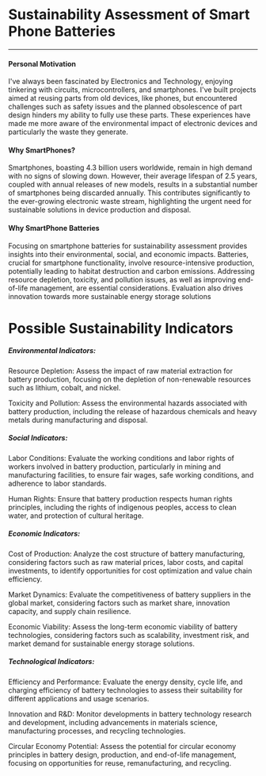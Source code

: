 # Sustainability Assessment of Smart Phone Batteries

---

#### Personal Motivation

I've always been fascinated by Electronics and Technology, enjoying tinkering with circuits, microcontrollers, and smartphones. I've built projects aimed at reusing parts from old devices, like phones, but encountered challenges such as safety issues and the planned obsolescence of part design hinders my ability to fully use these parts. These experiences have made me more aware of the environmental impact of electronic devices and particularly the waste they generate.

#### Why SmartPhones?
Smartphones, boasting 4.3 billion users worldwide, remain in high demand with no signs of slowing down. However, their average lifespan of 2.5 years, coupled with annual releases of new models, results in a substantial number of smartphones being discarded annually. This contributes significantly to the ever-growing electronic waste stream, highlighting the urgent need for sustainable solutions in device production and disposal.

#### Why SmartPhone Batteries
Focusing on smartphone batteries for sustainability assessment provides insights into their environmental, social, and economic impacts. Batteries, crucial for smartphone functionality, involve resource-intensive production, potentially leading to habitat destruction and carbon emissions. Addressing resource depletion, toxicity, and pollution issues, as well as improving end-of-life management, are essential considerations. Evaluation also drives innovation towards more sustainable energy storage solutions


# Possible Sustainability Indicators

##### Environmental Indicators:

Resource Depletion: Assess the impact of raw material extraction for battery production, focusing on the depletion of non-renewable resources such as lithium, cobalt, and nickel.
<!-- - Energy Consumption: Evaluate the energy intensity of battery manufacturing processes, including material extraction, refining, and assembly, to identify opportunities for energy efficiency improvements. -->
<!-- 
Greenhouse Gas Emissions: Measure the carbon footprint of battery production and usage, accounting for emissions from manufacturing, transportation, and end-of-life management. -->
Toxicity and Pollution: Assess the environmental hazards associated with battery production, including the release of hazardous chemicals and heavy metals during manufacturing and disposal.

##### Social Indicators:

Labor Conditions: Evaluate the working conditions and labor rights of workers involved in battery production, particularly in mining and manufacturing facilities, to ensure fair wages, safe working conditions, and adherence to labor standards.

<!-- Community Impacts: Assess the social impacts of battery production on local communities, including land use conflicts, displacement, and disruptions to traditional livelihoods. -->

Human Rights: Ensure that battery production respects human rights principles, including the rights of indigenous peoples, access to clean water, and protection of cultural heritage.

##### Economic Indicators:

Cost of Production: Analyze the cost structure of battery manufacturing, considering factors such as raw material prices, labor costs, and capital investments, to identify opportunities for cost optimization and value chain efficiency.

Market Dynamics: Evaluate the competitiveness of battery suppliers in the global market, considering factors such as market share, innovation capacity, and supply chain resilience.

Economic Viability: Assess the long-term economic viability of battery technologies, considering factors such as scalability, investment risk, and market demand for sustainable energy storage solutions.

##### Technological Indicators:

Efficiency and Performance: Evaluate the energy density, cycle life, and charging efficiency of battery technologies to assess their suitability for different applications and usage scenarios.

Innovation and R&D: Monitor developments in battery technology research and development, including advancements in materials science, manufacturing processes, and recycling technologies.

Circular Economy Potential: Assess the potential for circular economy principles in battery design, production, and end-of-life management, focusing on opportunities for reuse, remanufacturing, and recycling.
